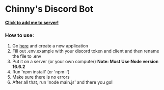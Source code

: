 # Chinny's Discord Bot

**[Click to add me to server!](https://discord.com/api/oauth2/authorize?client_id=807085572388421682&permissions=8&scope=bot%20applications.commands)**

### How to use:
1. Go [here](https://discord.com/developers/applications/) and create a new application
2. Fill out .env.example with your discord token and client and then rename the file to .env
3. Put it on a server (or your own computer)
**Note: Must Use Node version 16.6.2**
5. Run 'npm install' (or 'npm i')
6. Make sure there is no errors
7. After all that, run 'node main.js' and there you go!